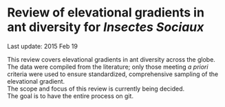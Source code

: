 Review of elevational gradients in ant diversity for *Insectes Sociaux*  
=======================================================================  
Last update: 2015 Feb 19  
  
This review covers elevational gradients in ant diversity across the globe.  
The data were compiled from the literature; only those meeting *a priori* criteria were used to ensure standardized, comprehensive sampling of the elevational gradient.  
The scope and focus of this review is currently being decided.  
The goal is to have the entire process on git.  